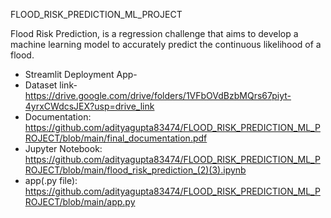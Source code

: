 FLOOD_RISK_PREDICTION_ML_PROJECT

Flood Risk Prediction, is a regression challenge that aims to develop a machine learning model to accurately predict the continuous likelihood of a flood.

- Streamlit Deployment App-
- Dataset link- https://drive.google.com/drive/folders/1VFbOVdBzbMQrs67piyt-4yrxCWdcsJEX?usp=drive_link
- Documentation: https://github.com/adityagupta83474/FLOOD_RISK_PREDICTION_ML_PROJECT/blob/main/final_documentation.pdf
- Jupyter Notebook: https://github.com/adityagupta83474/FLOOD_RISK_PREDICTION_ML_PROJECT/blob/main/flood_risk_prediction_(2)(3).ipynb
- app(.py file): https://github.com/adityagupta83474/FLOOD_RISK_PREDICTION_ML_PROJECT/blob/main/app.py
